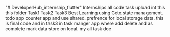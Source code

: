 "# DeveloperHub_internship_flutter" 
Internships all code task upload int this this folder
Task1 
Task2
Task3
Best Learning using Getx state management. 
todo app counter app and use shared_prefrence for local storage data.
this is final code and in task3 in task manger app where add delete and as complete mark data store on local. my all task doe
